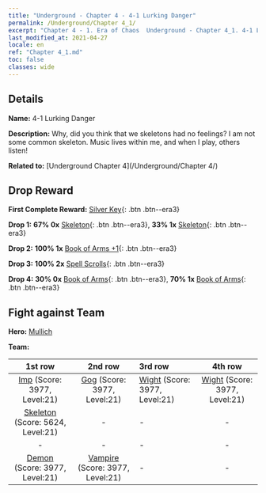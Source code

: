 ```yaml
---
title: "Underground - Chapter 4 - 4-1 Lurking Danger"
permalink: /Underground/Chapter 4_1/
excerpt: "Chapter 4 - 1. Era of Chaos  Underground - Chapter 4_1. 4-1 Lurking Danger"
last_modified_at: 2021-04-27
locale: en
ref: "Chapter 4_1.md"
toc: false
classes: wide
---
```


## Details

 **Name:** 4-1 Lurking Danger

 **Description:** Why, did you think that we skeletons had no feelings? I am not some common skeleton. Music lives within me, and when I play, others listen!

 **Related to:** [Underground Chapter 4](/Underground/Chapter 4/)

## Drop Reward

 **First Complete Reward:** [Silver Key](/Items/con_693/){: .btn .btn--era3}

 **Drop 1:** **67% 0x** [Skeleton](/Items/unt_208/){: .btn .btn--era3}, **33% 1x** [Skeleton](/Items/unt_208/){: .btn .btn--era3}

 **Drop 2:** **100% 1x** [Book of Arms +1](/Items/mat_25/){: .btn .btn--era3}

 **Drop 3:** **100% 2x** [Spell Scrolls](/Items/con_694/){: .btn .btn--era3}

 **Drop 4:** **30% 0x** [Book of Arms](/Items/mat_18/){: .btn .btn--era3}, **70% 1x** [Book of Arms](/Items/mat_18/){: .btn .btn--era3}


## Fight against Team
 **Hero:** [Mullich](/heroes/Mullich/)

 **Team:**


  | 1st row | 2nd row | 3rd row | 4th row |
  |:----:|:----:|:----|:----:|
  | [Imp](/units/Imp/) (Score: 3977, Level:21)  | [Gog](/units/Gog/) (Score: 3977, Level:21)  | [Wight](/units/Wight/) (Score: 3977, Level:21)  | [Wight](/units/Wight/) (Score: 3977, Level:21)  |
  | [Skeleton](/units/Skeleton/) (Score: 5624, Level:21)  | - | - | - |
  | - | - | - | - |
  | [Demon](/units/Demon/) (Score: 3977, Level:21)  | [Vampire](/units/Vampire/) (Score: 3977, Level:21)  | - | - |


